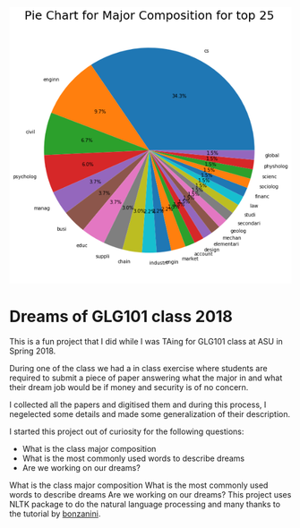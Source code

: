 ![GLG101 Dreams](./dreams.png)

# Dreams of GLG101 class 2018

This is a fun project that I did while I was TAing for GLG101 class at ASU in Spring 2018.

During one of the class we had a in class exercise where students are required to submit a piece of paper answering what the major in and what their dream job would be if money and security is of no concern.

I collected all the papers and digitised them and during this process, I negelected some details and made some generalization of their description.

I started this project out of curiosity for the following questions:
* What is the class major composition
* What is the most commonly used words to describe dreams
* Are we working on our dreams?

What is the class major composition
What is the most commonly used words to describe dreams
Are we working on our dreams?
This project uses NLTK package to do the natural language processing and many thanks to the tutorial by [bonzanini](https://github.com/bonzanini/nlp-tutorial).
